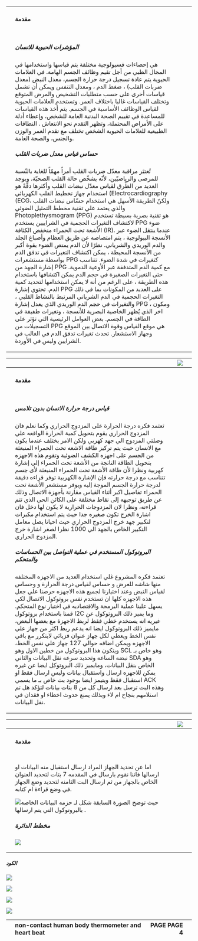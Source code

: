 


||||||
| :- | :- | :- | :- | :- |
||<h4>مقدمة</h4>||
||||||
||<p><h5>المؤشرات الحيوية للانسان</h5></p><p></p><p>هي إحصاءات فسيولوجية مختلفة يتم قياسها واستخدامها في المجال الطبي من أجل تقيم وظائف الجسم الهامة. في العلامات الحيوية يتم عادة تسجيل درجة حرارة الجسم، معدل النبض (معدل ضربات القلب) ، ضغط الدم ، ومعدل التنفس ويمكن أن تشمل قياسات أخرى على حسب متطلبات التشخيص والمرض المتوقع وتختلف القياسات غالبا باختلاف العمر. وتستخدم العلامات الحيوية لقياس الوظائف الأساسية في الجسم. يتم أخذ هذه القياسات للمساعدة في تقييم الصحة البدنية العامة للشخص، وإعطاء أدلة على الأمراض المحتملة، وتظهر التقدم نحو الانتعاش . النطاقات الطبيعية للعلامات الحيوية الشخص تختلف مع تقدم العمر والوزن والجنس، والصحة العامة. </p><p></p><p><h5>حساس قياس معدل ضربات القلب</h5></p><p></p><p>تُعتبَر مراقبة معدّل ضربات القلب أمراً مهمّاً للغاية بالنّسبة للمرضى والرياضيّين، لأنّه يشخّص حالة القلب الصحيّة. ويوجد العديد من الطّرق لقياس معدّل نبضات القلب وأكثرها دقّةً هو استخدام جهاز تخطيط القلب الكهربائي (Electrocardiography (ECG، ولكنّ الطريقة الأسهل هي استخدام حسّاس نبضات القلب والذي يعتمد علي تقنية مخطط التمثيل الضوئي Photoplethysmogram (PPG) هو تقنية بصرية بسيطة تستخدم لاكتشاف التغيرات الحجمية في الشراييين يستخدم PPG ضوء الأشعة تحت الحمراء منخفض الكثافة (IR). عندما ينتقل الضوء عبر الأنسجة البيولوجية ، يتم امتصاصه عن طريق العظام وأصباغ الجلد والدم الوريدي والشرياني. نظرًا لأن الدم يمتص الضوء بقوة أكبر من الأنسجة المحيطة ، يمكن اكتشاف التغيرات في تدفق الدم بواسطة مستشعرات PPG كتغيرات في شدة الضوء. تتناسب إشارة الجهد من PPG مع كمية الدم المتدفقة عبر الأوعية الدموية. حتى التغيرات الصغيرة في حجم الدم يمكن اكتشافها باستخدام هذه الطريقة ، على الرغم من أنه لا يمكن استخدامها لتحديد كمية الدم. تحتوي إشارة PPG على العديد من المكونات بما في ذلك التغيرات الحجمية في الدم الشرياني المرتبط بالنشاط القلبي ، والتغيرات في حجم الدم الوريدي الذي يعدل إشارة PPG ، ومكون اخر الذي يُظهر الخاصية البصرية للأنسجة ، وتغيرات طفيفة في الطاقة في الجسم. بعض العوامل الرئيسية التي تؤثر على التسجيلات من PPG هي موقع القياس وقوة الاتصال بين الموقع وجهاز الاستشعار. تحدث تغيرات تدفق الدم في الغالب في الشرايين وليس في الأوردة.</p>||


||||![](المشروع%20(AutoRecovered).003.png)||
| :- | :- | :- | :- | :- |
||<h4>مقدمة</h4>||
||||||
||<p><h5>قياس درجة حرارة الانسان بدون تلامس</h5></p><p></p><p>تعتمد فكره درجة الحرارة على  المزدوج الحراري وكما نعلم فان المزدوج الحراري يقوم بتحويل كمية الحرارة الواقعه علي وصلتي المزدوج الي جهد كهربي ولكن الامر يختلف عندما يكون مع الانسان حيث  يتم تركيز طاقة الاشعه تحت الحمراء المنبعثة من الجسم على اجهزه الكشف الضوئية وتقوم هذه الاجهزه بتحويل الطاقة الناتجة من الأشعة تحت الحمراء إلى إشارة كهربية ونظرا لأن طاقة الأشعة تحت الحمراء المنبعثة لأى جسم تتناسب مع درجة حرارته فإن الإشارة الكهربية توفر قراءه دقيقة لدرجة حرارة الجسم الموجة إليه ويوفر مستشعر الأشعة تحت الحمراء تفاصيل اكبر أثناء القياس مقارنة بأجهزة الاتصال وذلك عن طريق توجيهه إلى نقاط مختلفة على الكائن الحي الذي تتم قراءته، ونظرا لان المزدوجات الحرارية لا يكون لها دخل فان اشارة الخرج تكون صغيره جدا حيث يتم استخدام مكبرات لتكبير جهد خرج المزدوج الحراري حيث احيانا يصل معامل التكبير الخاص بالجهد الي 1000 نظرا لصغر اشارة خرج المزدوج الحراري.</p><p></p><p><h5>البروتوكول المستخدم في عملية التواصل بين الحساسات والمتحكم</h5></p><p></p><p>تعتمد فكره المشروع غلي استخدام العديد من الاجهزه المختلفه منها شاشه للعرض و حساس لقياس درجة الحرارة و وحساس لقياس النبض وعند اختيارنا لجميع هذه الاجهزه حرصنا علي جعل هذه الاجهزه كلها ان تستخدم نفس بروتوكول الاتصال لكي يسهل علينا عملية البرمجة والاقتصاديه في اختيار نوع المتحكم. قمنا باستخدام بروتوكول I2C وما يميز ذلك البروتوكول عن غيريه انه يستخدم خطي فقط لربط الاجهزة مع بعضها البعض، مايميز ذلك البروتوكول ايضا انه يدعم ربط اكثر من جهاز علي نفس الخط ويعطي لكل جهاز عنوان فزيائي لايتكرر مع باقي الاجهزه ويمكن اضافه حوالي 127 جهاز علي نفس الخط، ويتكون هذا البروتوكول من خطين الاول وهو SCL وهو خاص بـ نبضه الساعه وتحديد سرعه نقل البيانات والثاني SDA وهو الخاص بنقل البيانات، ومايميز ذلك البروتوكل ايضا عن غيره يمكن للاجهزه ارسال واستقبال بيانات وليس ارسال فقط او استقبال فقط ويتيمز ايضا بوجود بت خاص بـ ما يسمي ACK وهذه البت ترسل بعد ارسال كل من 8 بتات بيانات لتؤكد هل تم استلامهم بنجاح ام لاء وبذلك يمنع حدوث اخطاء او فقدان في نقل البيانات.</p><p></p>||


||||![](المشروع%20(AutoRecovered).003.png)||
| :- | :- | :- | :- | :- |
||<h4>مقدمة</h4>||
||||||
||<p></p><p>اما عن تحديد الجهاز المراد ارسال استقبال منه البيانات او ارسالها فاننا نقوم بارسال في المقدمه 7 بتات لتحديد العنوان الخاص بالجهاز من ثم ارسال البت الثامنه لتحديد وضع الجهاز في وضع قراءة ام كتابه.</p><p>![](المشروع%20(AutoRecovered).004.jpeg)حيث توضح الصورة السابقة شكل لـ حزمه البيانات الخاصه بالبروتوكول التي يتم ارسالها .</p><p></p><p><h5>مخطط الدائرة</h5></p><p></p><p>![](https://raw.githubusercontent.com/AhmedElshimy1998/thermometer-heartbeat/main/Untitled%20Sketch_schem.png)</p>||

##### الكود

![](https://raw.githubusercontent.com/AhmedElshimy1998/thermometer-heartbeat/main/code.html-1.png)

![](https://raw.githubusercontent.com/AhmedElshimy1998/thermometer-heartbeat/main/code.html-2.png)

![](https://raw.githubusercontent.com/AhmedElshimy1998/thermometer-heartbeat/main/code.html-3.png)

![](https://raw.githubusercontent.com/AhmedElshimy1998/thermometer-heartbeat/main/code.html-4.png)


||**non-contact human body thermometer and heart beat**|**PAGE  PAGE 4**||
| :- | :- | -: | :- |

